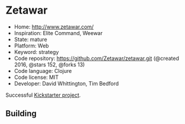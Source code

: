# Zetawar

- Home: http://www.zetawar.com/
- Inspiration: Elite Command, Weewar
- State: mature
- Platform: Web
- Keyword: strategy
- Code repository: https://github.com/Zetawar/zetawar.git (@created 2016, @stars 152, @forks 13)
- Code language: Clojure
- Code license: MIT
- Developer: David Whittington, Tim Bedford

Successful [Kickstarter project](https://www.kickstarter.com/projects/djwhitt/zetawar).

## Building

